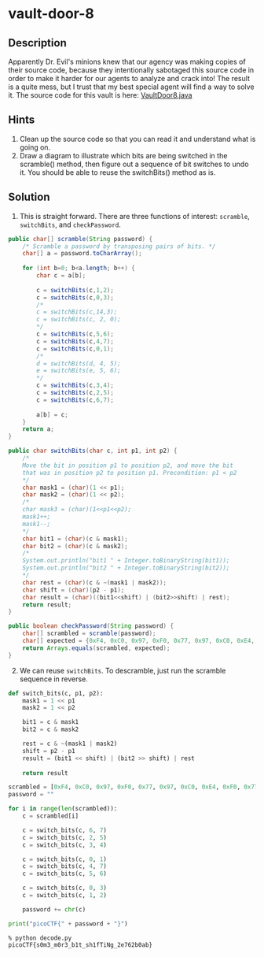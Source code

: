 # vault-door-8
## Description
Apparently Dr. Evil's minions knew that our agency was making copies of their source code, because they intentionally sabotaged this source code in order to make it harder for our agents to analyze and crack into! The result is a quite mess, but I trust that my best special agent will find a way to solve it. The source code for this vault is here: [VaultDoor8.java](VaultDoor8.java)
## Hints
1. Clean up the source code so that you can read it and understand what is going on.
2. Draw a diagram to illustrate which bits are being switched in the scramble() method, then figure out a sequence of bit switches to undo it. You should be able to reuse the switchBits() method as is.
## Solution
1. This is straight forward. There are three functions of interest: `scramble`, `switchBits`, and `checkPassword`.
```java
public char[] scramble(String password) {
    /* Scramble a password by transposing pairs of bits. */
    char[] a = password.toCharArray();
    
    for (int b=0; b<a.length; b++) {
        char c = a[b];
        
        c = switchBits(c,1,2);
        c = switchBits(c,0,3);
        /*
        c = switchBits(c,14,3);
        c = switchBits(c, 2, 0);
        */
        c = switchBits(c,5,6);
        c = switchBits(c,4,7);
        c = switchBits(c,0,1);
        /*
        d = switchBits(d, 4, 5);
        e = switchBits(e, 5, 6);
        */
        c = switchBits(c,3,4);
        c = switchBits(c,2,5);
        c = switchBits(c,6,7);
        
        a[b] = c;
    }
    return a;
}

public char switchBits(char c, int p1, int p2) {
    /*
    Move the bit in position p1 to position p2, and move the bit
    that was in position p2 to position p1. Precondition: p1 < p2
    */
    char mask1 = (char)(1 << p1);
    char mask2 = (char)(1 << p2);
    /*
    char mask3 = (char)(1<<p1<<p2);
    mask1++;
    mask1--;
    */
    char bit1 = (char)(c & mask1);
    char bit2 = (char)(c & mask2);
    /*
    System.out.println("bit1 " + Integer.toBinaryString(bit1));
    System.out.println("bit2 " + Integer.toBinaryString(bit2));
    */
    char rest = (char)(c & ~(mask1 | mask2));
    char shift = (char)(p2 - p1);
    char result = (char)((bit1<<shift) | (bit2>>shift) | rest);
    return result;
}

public boolean checkPassword(String password) {
    char[] scrambled = scramble(password);
    char[] expected = {0xF4, 0xC0, 0x97, 0xF0, 0x77, 0x97, 0xC0, 0xE4, 0xF0, 0x77, 0xA4, 0xD0, 0xC5, 0x77, 0xF4, 0x86, 0xD0, 0xA5, 0x45, 0x96, 0x27, 0xB5, 0x77, 0xE0, 0x95, 0xF1, 0xE1, 0xE0, 0xA4, 0xC0, 0x94, 0xA4 };
    return Arrays.equals(scrambled, expected);
}
```
2. We can reuse `switchBits`. To descramble, just run the scramble sequence in reverse.
```python
def switch_bits(c, p1, p2):
    mask1 = 1 << p1
    mask2 = 1 << p2

    bit1 = c & mask1
    bit2 = c & mask2

    rest = c & ~(mask1 | mask2)
    shift = p2 - p1
    result = (bit1 << shift) | (bit2 >> shift) | rest
    
    return result

scrambled = [0xF4, 0xC0, 0x97, 0xF0, 0x77, 0x97, 0xC0, 0xE4, 0xF0, 0x77, 0xA4, 0xD0, 0xC5, 0x77, 0xF4, 0x86, 0xD0, 0xA5, 0x45, 0x96, 0x27, 0xB5, 0x77, 0xE0, 0x95, 0xF1, 0xE1, 0xE0, 0xA4, 0xC0, 0x94, 0xA4]
password = ""

for i in range(len(scrambled)):
    c = scrambled[i]

    c = switch_bits(c, 6, 7)
    c = switch_bits(c, 2, 5)
    c = switch_bits(c, 3, 4)

    c = switch_bits(c, 0, 1)
    c = switch_bits(c, 4, 7)
    c = switch_bits(c, 5, 6)

    c = switch_bits(c, 0, 3)
    c = switch_bits(c, 1, 2)

    password += chr(c)

print("picoCTF{" + password + "}")
```
```console
% python decode.py
picoCTF{s0m3_m0r3_b1t_sh1fTiNg_2e762b0ab}
```
